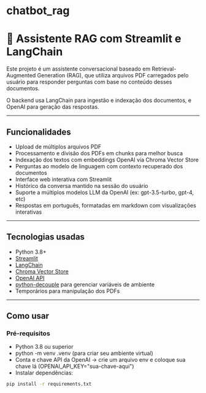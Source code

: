 # chatbot_rag

# 🤖 Assistente RAG com Streamlit e LangChain

Este projeto é um assistente conversacional baseado em Retrieval-Augmented Generation (RAG), que utiliza arquivos PDF carregados pelo usuário para responder perguntas com base no conteúdo desses documentos.  

O backend usa LangChain para ingestão e indexação dos documentos, e OpenAI para geração das respostas.

---

## Funcionalidades

- Upload de múltiplos arquivos PDF
- Processamento e divisão dos PDFs em chunks para melhor busca
- Indexação dos textos com embeddings OpenAI via Chroma Vector Store
- Perguntas ao modelo de linguagem com contexto recuperado dos documentos
- Interface web interativa com Streamlit
- Histórico da conversa mantido na sessão do usuário
- Suporte a múltiplos modelos LLM da OpenAI (ex: gpt-3.5-turbo, gpt-4, etc)
- Respostas em português, formatadas em markdown com visualizações interativas

---

## Tecnologias usadas

- Python 3.8+
- [Streamlit](https://streamlit.io/)
- [LangChain](https://langchain.com/)
- [Chroma Vector Store](https://www.trychroma.com/)
- [OpenAI API](https://platform.openai.com/)
- [python-decouple](https://github.com/henriquebastos/python-decouple) para gerenciar variáveis de ambiente
- Temporários para manipulação dos PDFs

---

## Como usar

### Pré-requisitos

- Python 3.8 ou superior
- python -m venv .venv (para criar seu ambiente virtual)
- Conta e chave API da OpenAI -> crie um arquivo env e coloque sua chave lá (OPENAI_API_KEY="sua-chave-aqui")
- Instalar dependências:

```bash
pip install -r requirements.txt


